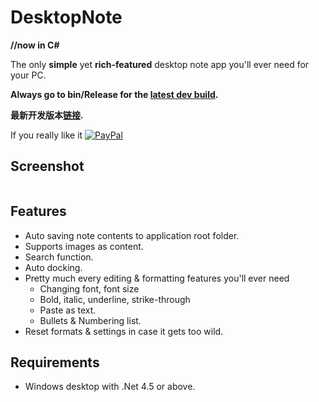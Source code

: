 # DesktopNote
**//now in C#**

The only **simple** yet **rich-featured** desktop note app you'll ever need for your PC.

**Always go to bin/Release for the [latest dev build](https://github.com/changbowen/DesktopNote/raw/master_C%23/bin/Release/DesktopNote.exe).**

**最新开发版本[链接](https://github.com/changbowen/DesktopNote/raw/master_C%23/bin/Release/DesktopNote.exe).**

If you really like it [![PayPal](https://img.shields.io/badge/%24-PayPal-blue.svg)](https://www.paypal.me/BowenChang)

## Screenshot
<img src="https://i.imgur.com/1DdJ4Sr.png" alt=""/>

## Features
- Auto saving note contents to application root folder.
- Supports images as content.
- Search function.
- Auto docking.
- Pretty much every editing & formatting features you'll ever need
  - Changing font, font size
  - Bold, italic, underline, strike-through
  - Paste as text.
  - Bullets & Numbering list.
- Reset formats & settings in case it gets too wild.

## Requirements
- Windows desktop with .Net 4.5 or above.
